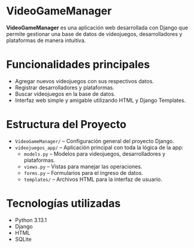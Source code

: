 # VideoGameManager

**VideoGameManager** es una aplicación web desarrollada con Django que permite gestionar una base de datos de videojuegos, desarrolladores y plataformas de manera intuitiva.

# Funcionalidades principales

- Agregar nuevos videojuegos con sus respectivos datos.
- Registrar desarrolladores y plataformas.
- Buscar videojuegos en la base de datos.
- Interfaz web simple y amigable utilizando HTML y Django Templates.

# Estructura del Proyecto

- `VideoGameManager/` – Configuración general del proyecto Django.
- `videojuegos_app/` – Aplicación principal con toda la lógica de la app:
  - `models.py` – Modelos para videojuegos, desarrolladores y plataformas.
  - `views.py` – Vistas para manejar las operaciones.
  - `forms.py` – Formularios para el ingreso de datos.
  - `templates/` – Archivos HTML para la interfaz de usuario.

# Tecnologías utilizadas

- Python 3.13.1
- Django
- HTML
- SQLite

